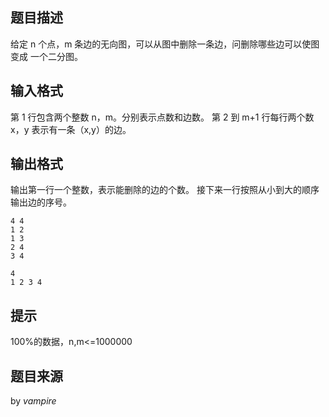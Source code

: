 


## 题目描述
给定 n 个点，m 条边的无向图，可以从图中删除一条边，问删除哪些边可以使图变成
一个二分图。
## 输入格式
第 1 行包含两个整数 n，m。分别表示点数和边数。
第 2 到 m+1 行每行两个数 x，y 表示有一条（x,y）的边。
## 输出格式
输出第一行一个整数，表示能删除的边的个数。
接下来一行按照从小到大的顺序输出边的序号。

```input1
4 4
1 2
1 3
2 4
3 4

```

```output1
4
1 2 3 4
```

## 提示
100%的数据，n,m<=1000000
## 题目来源
by _vampire_


